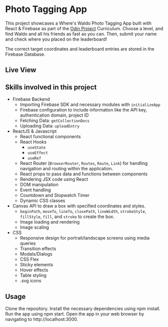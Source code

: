 # Photo Tagging App

This project showcases a Where's Waldo Photo Tagging App built with React & Firebase as part of the [Odin Project](https://www.theodinproject.com/lessons/node-path-javascript-where-s-waldo-a-photo-tagging-app) Curriculum. Choose a level, and find Waldo and all his friends as fast as you can. Then, submit your name and check where you placed on the leaderboard!

The correct target coordinates and leaderboard entries are stored in the Firebase Database.

## Live View

## Skills involved in this project

- Firebase Backend
  - Importing Firebase SDK and necessary modules with `initializeApp`
  - Firebase configuration to include information like the API key, authentication domain, project ID
  - Fetching Data: `getCollectionDocs`
  - Uploading Data: `uploadEntry`
- ReactJS & Javascript
  - React functional components
  - React Hooks
    - `useState`
    - `useEffect`
    - `useRef`
  - React Router (`BrowserRouter`, `Routes`, `Route`, `Link`) for handling navigation and routing within the application.
  - React props to pass data and functions between components
  - Rendering JSX code using React
  - DOM manipulation
  - Event handling
  - Countdown and Stopwatch Timer
  - Dynamic CSS classes
- Canvas API to draw a box with specified coordinates and styles.
  - `beginPath`, `moveTo`, `lineTo`, `closePath`, `lineWidth`, `strokeStyle`, `fillStyle`, `fill`, and `stroke` to create the box.
  - Image loading and rendering
  - Image scaling
- CSS
  - Responsive design for portrait/landscape screens using media queries
  - Transition effects
  - Modals/Dialogs
  - CSS Flex
  - Sticky elements
  - Hover effects
  - Table styling
  - .svg icons

## Usage

Clone the repository.
Install the necessary dependencies using npm install.
Run the app using npm start.
Open the app in your web browser by navigating to http://localhost:3000.
